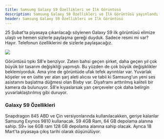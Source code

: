 ```yaml
---
title: Samsung Galaxy S9 Özellikleri ve İlk Görüntüsü
description: Samsung Galaxy S9 Özellikleri ve İlk Görüntüsü yayınlandı.
header: Samsung Galaxy S9 Özellikleri ve İlk Görüntüsü
---
```

25 Şubat'ta piyasaya çıkarılacağı söylenen Galaxy S9 ilk görüntüsü elimize ulaştı ve hemen sizlerle paylaşma gereği duyduk. Sadece resmi mi var? Hayır. Telefonun özelliklerini de sizlerle paylaşacağız.

<img src="https://kral.site/img/samsung-galaxy-s9.jpg">

Görüntüsü tıpkı S8'e benziyor. Zaten bahsi geçen şirket, daha geçen yıl çok büyük bir tasarım değişikliği yapmıştı. Bu yüzden de çok büyük değişiklikler beklemiyorduk. Ama yine de görüntüde ufak tefek ayrıntılar var. Yuvarlak köşeler ve en üstte yer alan şarj aleti alıcısı ve tabii ki Samsung'un yeni ses asistanını başlatma düğmesi olan Bixby var. Diyaframı arttırılmış kaliteli bir kamera da bulunuyor. S8'e kıyaslarsak yan çerçeveler çok daha belirgin yuvarlaklaştırılmış gibi duruyor.

<h3>Galaxy S9 Özellikleri</h3>
Snapdragon 845 ABD ve Çin versiyonlarında kullanılacakken, geriye kalanlar Samsung Exynos 9810 kullanacak. S9 4GB Ram, 64 GB depolama alanına sahip. S9+ ise 6GB ram 128 GB depolama alanına sahip olacak. Ayrıca 18 Mart'ta piyasaya çıkış tarihi olarak düşünülüyor.
